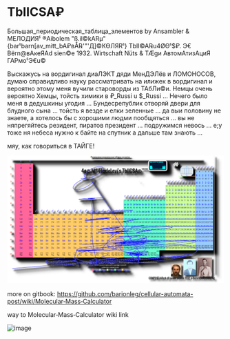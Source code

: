 # TbIICSA₽
Большая_периодическая_таблица_элементов by Ansambler &amp; МЕЛОДИЯჼ ®Aibolem "ß.il©kARµ" {barჼbarn[av_mitt_bA₽вÅ℞'"'Д]©КӨЛЯRჼ} TblI©A℞u4ØӨჼ$₽. Э€ Bёrn@вАкеЯАd sien©e 1932. Wirtschaft Nüts &amp; TÆgи АвтомАтизАциЯ ГАРмоჼЭ€u©

Выскажусь на вордигинал диаЛЭКТ дяди МенДЭЛёв и ЛОМОНОСОВ, думаю справидливо науку рассматривать на илижек в вордигинал и вероятно этому меня вучили староворды из ТАбЛи©и. Немцы очень вероятно Хемцы, тойсть химики в ₽_Russi u $_Russi ...
Нечего было меня в дедушкины угодия ... Бундесрепублик отворяй двери для блудного сына ... тойсть я везде и елки зеленные ... да выи половину не знаете, а хотелось бы с хорошими людми пообщяться ... вы  не няпрегяйтесь  резидент, пиратов президент ... подружимся невось ... е;у тоже ня небеса нужно к байте на спутник а дальше там знають ...

мяу, как говориться в ТАЙГЕ!

![₽ ©hЭ€ TbIiCSÅ](https://raw.githubusercontent.com/aibolem/TbIICSA_p_beta_Ch/main/4O%C2%A9TblICA%C2%AE'.png)

more on gitbook: https://github.com/barionleg/cellular-automata-post/wiki/Molecular‐Mass‐Calculator

way to Molecular‐Mass‐Calculator wiki link

![image](https://github.com/aibolem/TbIICSA_p_beta_Ch/assets/102619282/78d2200b-a5c3-4a36-ab37-2f9029d0272b)




